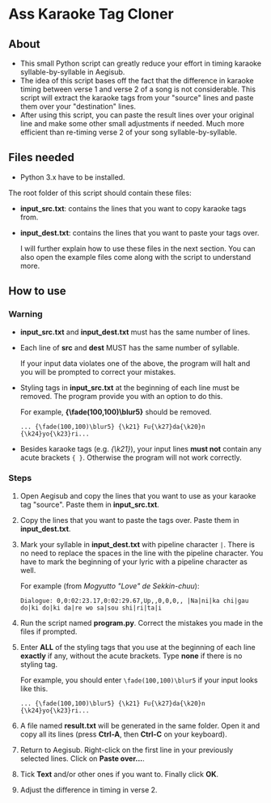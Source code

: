 # Ass Karaoke Tag Cloner
## About
* This small Python script can greatly reduce your effort in timing karaoke syllable-by-syllable in Aegisub.
* The idea of this script bases off the fact that the difference in karaoke timing between verse 1 and verse 2 of a song is not considerable. This script will extract the karaoke tags from your "source" lines and paste them over your "destination" lines.
* After using this script, you can paste the result lines over your original line and make some other small adjustments if needed. Much more efficient than re-timing verse 2 of your song syllable-by-syllable.

## Files needed
* Python 3.x have to be installed.

The root folder of this script should contain these files:
* **input_src.txt**: contains the lines that you want to copy karaoke tags from.
* **input_dest.txt**: contains the lines that you want to paste your tags over.

    I will further explain how to use these files in the next section.
    You can also open the example files come along with the script to understand more.
## How to use

### Warning
* **input_src.txt** and **input_dest.txt** must has the same number of lines.
* Each line of **src** and **dest** MUST has the same number of syllable.

    If your input data violates one of the above, the program will halt and you will be prompted to correct your mistakes.
* Styling tags in **input_src.txt** at the beginning of each line must be removed. The program provide you with an option to do this.

    For example, **{\fade(100,100)\blur5}** should be removed.
    ```
    ... {\fade(100,100)\blur5} {\k21} Fu{\k27}da{\k20}n {\k24}yo{\k23}ri...
    ```
* Besides karaoke tags (e.g. *{\k21}*), your input lines **must not** contain any acute brackets ```{ }```. Otherwise the program will not work correctly.

### Steps
1. Open Aegisub and copy the lines that you want to use as your karaoke tag "source". Paste them in **input_src.txt**.
2. Copy the lines that you want to paste the tags over. Paste them in **input_dest.txt**.
3. Mark your syllable in **input_dest.txt** with pipeline character ```|```. There is no need to replace the spaces in the line with the pipeline character. You have to mark the beginning of your lyric with a pipeline character as well.

    For example (from *Mogyutto "Love" de Sekkin-chuu*):
    ```
    Dialogue: 0,0:02:23.17,0:02:29.67,Up,,0,0,0,, |Na|ni|ka chi|gau do|ki do|ki da|re wo sa|sou shi|ri|ta|i
    ```
4. Run the script named **program.py**. Correct the mistakes you made in the files if prompted.
6. Enter **ALL** of the styling tags that you use at the beginning of each line **exactly** if any, without the acute brackets. Type **none** if there is no styling tag.

    For example, you should enter ```\fade(100,100)\blur5``` if your input looks like this.
    ```
    ... {\fade(100,100)\blur5} {\k21} Fu{\k27}da{\k20}n {\k24}yo{\k23}ri...
    ```
5. A file named **result.txt** will be generated in the same folder. Open it and copy all its lines (press **Ctrl-A**, then **Ctrl-C** on your keyboard).
6. Return to Aegisub. Right-click on the first line in your previously selected lines. Click on **Paste over...**.
7. Tick **Text** and/or other ones if you want to. Finally click **OK**.
8. Adjust the difference in timing in verse 2.
